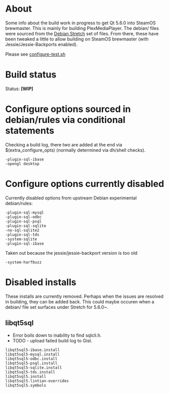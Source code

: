 # About

Some info about the build work in progress to get Qt 5.6.0 into SteamOS brewmaster. This is mainly for building PlexMediaPlayer.
The debian/ files were sourced from the [Debian Stretch](https://packages.debian.org/sid/qt5-default) set of files. From there, 
these have been tweaked a little to allow building on SteamOS brewmaster (with Jessie/Jessie-Backports enabled).

Please see [configure-test.sh](https://github.com/ProfessorKaos64/LibreGeek-Packaging/blob/brewmaster/qt_5.6.0/configure-test.sh)

# Build status

Status: **[WIP]**

# Configure options sourced in debian/rules via conditional statements

Checking a build log, there two are added at the end via $(extra_configure_opts) (normally determined via dh/shell checks).

```
-plugin-sql-ibase
-opengl desktop
```

# Configure options currently disabled

Currently disabled options from upstream Debian experimental debian/rules:

```
-plugin-sql-mysql
-plugin-sql-odbc
-plugin-sql-psql
-plugin-sql-sqlite
-no-sql-sqlite2
-plugin-sql-tds
-system-sqlite
-plugin-sql-ibase
```

Taken out because the jessie/jessie-backport version is too old

```
-system-harfbuzz
```

# Disabled installs

These installs are currently removed. Perhaps when the issues are resolved in building, they can be added back. This could maybe
occuren when a debian/ file set surfaces under Stretch for 5.6.0~.

## libqt5sql

* Error boils down to inability to find sqlcli.h. 
* TODO - upload failed build log to Gist.

```
libqt5sql5-ibase.install
libqt5sql5-mysql.install
libqt5sql5-odbc.install
libqt5sql5-psql.install
libqt5sql5-sqlite.install
libqt5sql5-tds.install
libqt5sql5.install
libqt5sql5.lintian-overrides
libqt5sql5.symbols
```
